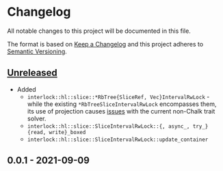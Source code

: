 # Changelog

All notable changes to this project will be documented in this file.

The format is based on [Keep a Changelog](http://keepachangelog.com/en/1.0.0/)
and this project adheres to [Semantic Versioning](http://semver.org/spec/v2.0.0.html).

## [Unreleased]

- Added
	- `interlock::hl::slice::*RbTree{SliceRef, Vec}IntervalRwLock` - while the existing `*RbTreeSliceIntervalRwLock` encompasses them, its use of projection causes [issues][1] with the current non-Chalk trait solver.
	- `interlock::hl::slice::SliceIntervalRwLock::{, async_, try_}{read, write}_boxed`
	- `interlock::hl::slice::SliceIntervalRwLock::update_container`

## 0.0.1 - 2021-09-09

[Unreleased]: https://github.com/yvt/interlock-rs/compare/0.0.1...HEAD
[1]: https://github.com/rust-lang/rust/issues/85849
